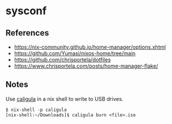 # sysconf

## References
* https://nix-community.github.io/home-manager/options.xhtml
* https://github.com/Yumasi/nixos-home/tree/main
* https://github.com/chrisportela/dotfiles
* https://www.chrisportela.com/posts/home-manager-flake/

## Notes

Use [caligula](https://github.com/ifd3f/caligula) in a nix shell to write to USB drives.

```shell
$ nix-shell -p caligula
[nix-shell:~/Downloads]$ caligula burn <file>.iso
```